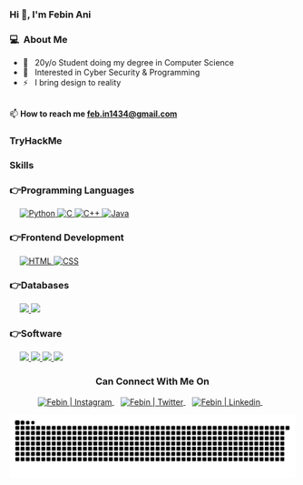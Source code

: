 ### Hi 👋, I'm Febin Ani

### 💻 &nbsp;About Me 

- 🔮 &nbsp; 20y/o Student doing my degree in Computer Science
- 🚩 &nbsp; Interested in Cyber Security & Programming 
- ⚡ &nbsp; I bring design to reality

<br>📫 **How to reach me feb.in1434@gmail.com**

### **TryHackMe**
<script src="https://tryhackme.com/badge/1275426"></script>

### **Skills**
### 👉Programming Languages

<p align="left">
    &emsp;
    <a href="https://www.python.org" target="_blank">
        <img alt="Python" src="https://img.shields.io/badge/python-3670A0?style=for-the-badge&logo=python&logoColor=white">
    </a>
    <a href="https://www.cprogramming.com/" target="_blank"> 
        <img alt="C" src=https://img.shields.io/badge/c-%2300599C.svg?style=for-the-badge&logo=c&logoColor=white>
    </a> 
    <a href="https://www.w3schools.com/cpp/" target="_blank"> 
        <img alt="C++" src="https://img.shields.io/badge/c++-%2300599C.svg?style=for-the-badge&logo=c%2B%2B&logoColor=white">
    </a> 
    <a href="https://www.java.com" target="_blank"> 
        <img alt="Java" src="https://img.shields.io/badge/java-%23ED8B00.svg?style=for-the-badge&logo=java&logoColor=white">
    </a>
</p>

### 👉Frontend Development
<p align="left"> 
    &emsp; 
    <a href="https://www.w3.org/html/" target="_blank"> 
        <img alt="HTML" src="https://img.shields.io/badge/html5-%23E34F26.svg?style=for-the-badge&logo=html5&logoColor=white">
    </a>   
    <a href="https://www.w3schools.com/css/" target="_blank">
        <img alt="CSS" src="https://img.shields.io/badge/css3-%231572B6.svg?style=for-the-badge&logo=css3&logoColor=white">
    </a>
</p>

### 👉Databases

<p align="left">
    &emsp;
    <a href="https://www.mysql.com/" target="_blank"> 
        <img src="https://img.shields.io/badge/mysql-%2300f.svg?style=for-the-badge&logo=mysql&logoColor=white"> 
    </a>
    <a href="https://www.sqlite.org/" target="_blank"> 
        <img src="https://img.shields.io/badge/sqlite-%2307405e.svg?style=for-the-badge&logo=sqlite&logoColor=white"> 
    </a>
</p>

### 👉Software
<p align="left">
    &emsp;
    <a href="https://www.adobe.com/products/photoshop.html" target="_blank"> 
        <img src="https://img.shields.io/badge/adobe%20photoshop-%2331A8FF.svg?style=for-the-badge&logo=adobe%20photoshop&logoColor=white"> 
    </a>
    <a href="https://www.adobe.com/in/products/aftereffects.html" target="_blank"> 
        <img src="https://img.shields.io/badge/Adobe%20After%20Effects-9999FF.svg?style=for-the-badge&logo=Adobe%20After%20Effects&logoColor=white"> 
    </a>
    <a href="https://www.adobe.com/in/products/premiere.html" target="_blank"> 
        <img src="https://img.shields.io/badge/Adobe%20Premiere%20Pro-9999FF.svg?style=for-the-badge&logo=Adobe%20Premiere%20Pro&logoColor=white"> 
    </a>
    <a href="https://www.blender.org/" target="_blank"> 
        <img src="https://img.shields.io/badge/blender-%23F5792A.svg?style=for-the-badge&logo=blender&logoColor=white">
    </a>
</p>


<div align="center">
  <h3><b>Can Connect With Me On</b></h3>
</div>
<p align="center">
<a href="https://www.instagram.com/feb.1n" target="_blank">
  <img align="center" alt="Febin | Instagram" width="24px" src="https://raw.githubusercontent.com/rahuldkjain/github-profile-readme-generator/master/src/images/icons/Social/instagram.svg" />
</a> &nbsp;&nbsp;
<a href="https://twitter.com/174pov" target="_blank">
  <img align="center" alt="Febin | Twitter" width="26px" src="https://raw.githubusercontent.com/rahuldkjain/github-profile-readme-generator/master/src/images/icons/Social/twitter.svg" />
</a> &nbsp;&nbsp;
<a href="https://linkedin.com/in/febin022" target="_blank">
  <img align="center" alt="Febin | Linkedin" width="24px" src="https://raw.githubusercontent.com/rahuldkjain/github-profile-readme-generator/master/src/images/icons/Social/linked-in-alt.svg" />
</a> &nbsp;&nbsp;
<p>


<p align="center">
      <img src="https://github.com/febin-ani/febin-ani/blob/main/assets/github-contribution-grid-snake.svg" alt="snake">
</p>

